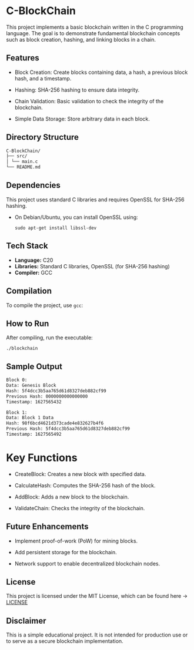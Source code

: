 # C-BlockChain

This project implements a basic blockchain written in the C programming language. The goal is to demonstrate fundamental blockchain concepts such as block creation, hashing, and linking blocks in a chain.

## Features

- Block Creation: Create blocks containing data, a hash, a previous block hash, and a timestamp.

- Hashing: SHA-256 hashing to ensure data integrity.

- Chain Validation: Basic validation to check the integrity of the blockchain.

- Simple Data Storage: Store arbitrary data in each block.

## Directory Structure

```bash
C-BlockChain/
├── src/
│ └── main.c
└── README.md
```

## Dependencies

This project uses standard C libraries and requires OpenSSL for SHA-256 hashing.

- On Debian/Ubuntu, you can install OpenSSL using:
  ```
  sudo apt-get install libssl-dev
  ```

## Tech Stack

- **Language:** C20
- **Libraries:** Standard C libraries, OpenSSL (for SHA-256 hashing)
- **Compiler:** GCC

## Compilation

To compile the project, use `gcc`:

## How to Run

After compiling, run the executable:

```
./blockchain
```

## Sample Output

```bash
Block 0:
Data: Genesis Block
Hash: 5f4dcc3b5aa765d61d8327deb882cf99
Previous Hash: 0000000000000000
Timestamp: 1627565432

Block 1:
Data: Block 1 Data
Hash: 98f6bcd4621d373cade4e832627b4f6
Previous Hash: 5f4dcc3b5aa765d61d8327deb882cf99
Timestamp: 1627565492
```

# Key Functions

- CreateBlock: Creates a new block with specified data.

- CalculateHash: Computes the SHA-256 hash of the block.

- AddBlock: Adds a new block to the blockchain.

- ValidateChain: Checks the integrity of the blockchain.

## Future Enhancements

- Implement proof-of-work (PoW) for mining blocks.

- Add persistent storage for the blockchain.

- Network support to enable decentralized blockchain nodes.

## License

This project is licensed under the MIT License, which can be found here -> [LICENSE](LICENSE.md)

## Disclaimer

This is a simple educational project. It is not intended for production use or to serve as a secure blockchain implementation.
